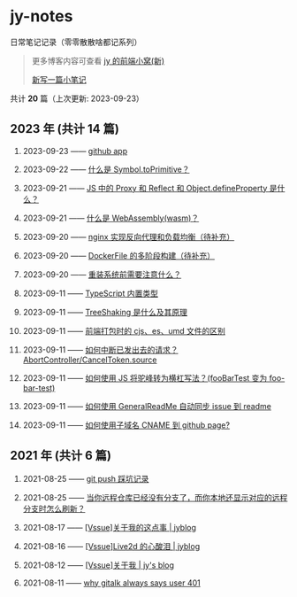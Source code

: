 # jy-notes

日常笔记记录（零零散散啥都记系列）

> 更多博客内容可查看 [jy 的前端小窝(新)](https://jynba.github.io)
>
> [新写一篇小笔记](https://github.com/jynba/jynba.github.io/issues/new)

共计 **20** 篇（上次更新: 2023-09-23）

## 2023 年 (共计 14 篇)

1. 2023-09-23 —— [github app](https://github.com/jynba/jynba.github.io/issues/20)

2. 2023-09-22 —— [什么是 Symbol.toPrimitive？](https://github.com/jynba/jynba.github.io/issues/19)

3. 2023-09-21 —— [JS 中的 Proxy 和 Reflect 和 Object.defineProperty 是什么？](https://github.com/jynba/jynba.github.io/issues/18)

4. 2023-09-21 —— [什么是 WebAssembly(wasm)？](https://github.com/jynba/jynba.github.io/issues/17)

5. 2023-09-20 —— [nginx 实现反向代理和负载均衡（待补充）](https://github.com/jynba/jynba.github.io/issues/16)

6. 2023-09-20 —— [DockerFile 的多阶段构建（待补充）](https://github.com/jynba/jynba.github.io/issues/15)

7. 2023-09-20 —— [重装系统前需要注意什么？](https://github.com/jynba/jynba.github.io/issues/14)

8. 2023-09-11 —— [TypeScript 内置类型](https://github.com/jynba/jynba.github.io/issues/13)

9. 2023-09-11 —— [TreeShaking 是什么及其原理](https://github.com/jynba/jynba.github.io/issues/12)

10. 2023-09-11 —— [前端打包时的 cjs、es、umd 文件的区别](https://github.com/jynba/jynba.github.io/issues/11)

11. 2023-09-11 —— [如何中断已发出去的请求？AbortController/CancelToken.source](https://github.com/jynba/jynba.github.io/issues/10)

12. 2023-09-11 —— [如何使用 JS 将驼峰转为横杠写法？(fooBarTest 变为 foo-bar-test)](https://github.com/jynba/jynba.github.io/issues/9)

13. 2023-09-11 —— [如何使用 GeneralReadMe 自动同步 issue 到 readme](https://github.com/jynba/jynba.github.io/issues/8)

14. 2023-09-11 —— [如何使用子域名 CNAME 到 github page?](https://github.com/jynba/jynba.github.io/issues/7)

## 2021 年 (共计 6 篇)

1. 2021-08-25 —— [git push 踩坑记录](https://github.com/jynba/jynba.github.io/issues/6)

2. 2021-08-25 —— [当你远程仓库已经没有分支了，而你本地还显示对应的远程分支时怎么刷新？](https://github.com/jynba/jynba.github.io/issues/5)

3. 2021-08-17 —— [[Vssue]关于我的这点事 | jyblog](https://github.com/jynba/jynba.github.io/issues/4)

4. 2021-08-16 —— [[Vssue]Live2d 的心酸泪 | jyblog](https://github.com/jynba/jynba.github.io/issues/3)

5. 2021-08-12 —— [[Vssue]关于我 | jy's blog](https://github.com/jynba/jynba.github.io/issues/2)

6. 2021-08-11 —— [why gitalk always says user 401](https://github.com/jynba/jynba.github.io/issues/1)
